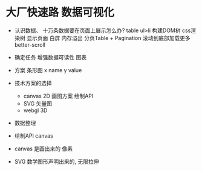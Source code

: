 # 大厂快速路 数据可视化

- 认识数据、
    十万条数据要在页面上展示怎么办?
    table  ul>li
    构建DOM树 css渲染树  显示页面 白屏 内存溢出
    分页Table + Pagination
    滚动到底部加载更多 better-scroll

- 确定任务
    增强数据可读性  图表

- 方案 条形图
    x  name
    y  value

- 技术方案的选择
    - canvas 2D  画图方案 绘制API
    - SVG  矢量图
    - webgl 3D

- 数据整理
- 绘制API canvas
- canvas 是画出来的 像素
- SVG 数学图形声明出来的, 无限拉伸